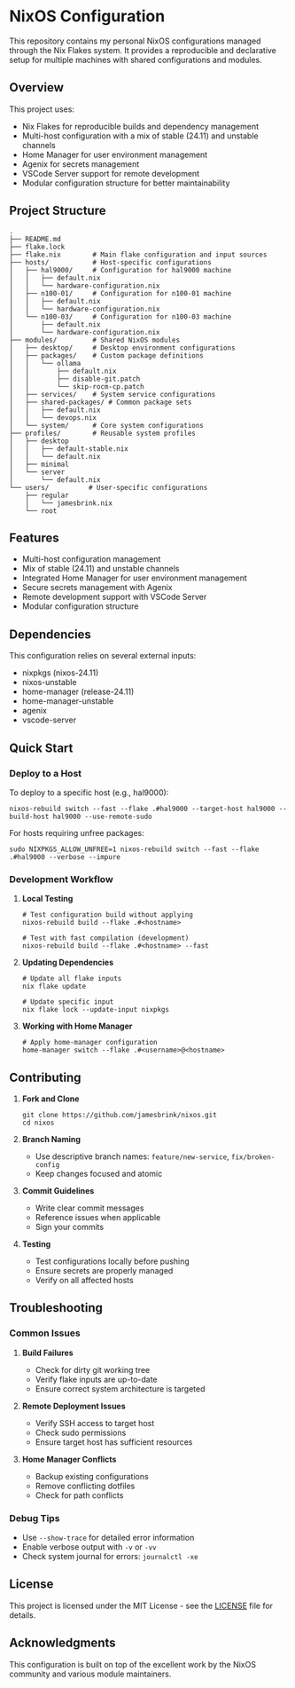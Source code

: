 # NixOS Configuration

This repository contains my personal NixOS configurations managed through the Nix Flakes system. It provides a reproducible and declarative setup for multiple machines with shared configurations and modules.

## Overview

This project uses:
- Nix Flakes for reproducible builds and dependency management
- Multi-host configuration with a mix of stable (24.11) and unstable channels
- Home Manager for user environment management
- Agenix for secrets management
- VSCode Server support for remote development
- Modular configuration structure for better maintainability

## Project Structure

```
.
├── README.md
├── flake.lock
├── flake.nix        # Main flake configuration and input sources
├── hosts/           # Host-specific configurations
│   ├── hal9000/     # Configuration for hal9000 machine
│   │   ├── default.nix
│   │   └── hardware-configuration.nix
│   ├── n100-01/     # Configuration for n100-01 machine
│   │   ├── default.nix
│   │   └── hardware-configuration.nix
│   └── n100-03/     # Configuration for n100-03 machine
│       ├── default.nix
│       └── hardware-configuration.nix
├── modules/         # Shared NixOS modules
│   ├── desktop/     # Desktop environment configurations
│   ├── packages/    # Custom package definitions
│   │   └── ollama
│   │       ├── default.nix
│   │       ├── disable-git.patch
│   │       └── skip-rocm-cp.patch
│   ├── services/    # System service configurations
│   ├── shared-packages/ # Common package sets
│   │   ├── default.nix
│   │   └── devops.nix
│   └── system/      # Core system configurations
├── profiles/        # Reusable system profiles
│   ├── desktop
│   │   ├── default-stable.nix
│   │   └── default.nix
│   ├── minimal
│   └── server
│       └── default.nix
└── users/          # User-specific configurations
    ├── regular
    │   └── jamesbrink.nix
    └── root
```

## Features

- Multi-host configuration management
- Mix of stable (24.11) and unstable channels
- Integrated Home Manager for user environment management
- Secure secrets management with Agenix
- Remote development support with VSCode Server
- Modular configuration structure

## Dependencies

This configuration relies on several external inputs:
- nixpkgs (nixos-24.11)
- nixos-unstable
- home-manager (release-24.11)
- home-manager-unstable
- agenix
- vscode-server

## Quick Start

### Deploy to a Host

To deploy to a specific host (e.g., hal9000):

```shell
nixos-rebuild switch --fast --flake .#hal9000 --target-host hal9000 --build-host hal9000 --use-remote-sudo
```

For hosts requiring unfree packages:

```shell
sudo NIXPKGS_ALLOW_UNFREE=1 nixos-rebuild switch --fast --flake .#hal9000 --verbose --impure
```

### Development Workflow

1. **Local Testing**
   ```shell
   # Test configuration build without applying
   nixos-rebuild build --flake .#<hostname>
   
   # Test with fast compilation (development)
   nixos-rebuild build --flake .#<hostname> --fast
   ```

2. **Updating Dependencies**
   ```shell
   # Update all flake inputs
   nix flake update
   
   # Update specific input
   nix flake lock --update-input nixpkgs
   ```

3. **Working with Home Manager**
   ```shell
   # Apply home-manager configuration
   home-manager switch --flake .#<username>@<hostname>
   ```

## Contributing

1. **Fork and Clone**
   ```shell
   git clone https://github.com/jamesbrink/nixos.git
   cd nixos
   ```

2. **Branch Naming**
   - Use descriptive branch names: `feature/new-service`, `fix/broken-config`
   - Keep changes focused and atomic

3. **Commit Guidelines**
   - Write clear commit messages
   - Reference issues when applicable
   - Sign your commits

4. **Testing**
   - Test configurations locally before pushing
   - Ensure secrets are properly managed
   - Verify on all affected hosts

## Troubleshooting

### Common Issues

1. **Build Failures**
   - Check for dirty git working tree
   - Verify flake inputs are up-to-date
   - Ensure correct system architecture is targeted

2. **Remote Deployment Issues**
   - Verify SSH access to target host
   - Check sudo permissions
   - Ensure target host has sufficient resources

3. **Home Manager Conflicts**
   - Backup existing configurations
   - Remove conflicting dotfiles
   - Check for path conflicts

### Debug Tips

- Use `--show-trace` for detailed error information
- Enable verbose output with `-v` or `-vv`
- Check system journal for errors: `journalctl -xe`

## License

This project is licensed under the MIT License - see the [LICENSE](LICENSE) file for details.

## Acknowledgments

This configuration is built on top of the excellent work by the NixOS community and various module maintainers.
